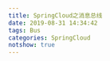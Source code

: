 ```yaml
---
title: SpringCloud之消息总线
date: 2019-08-31 14:34:42
tags: Bus
categories: SpringCloud
notshow: true
---
```

